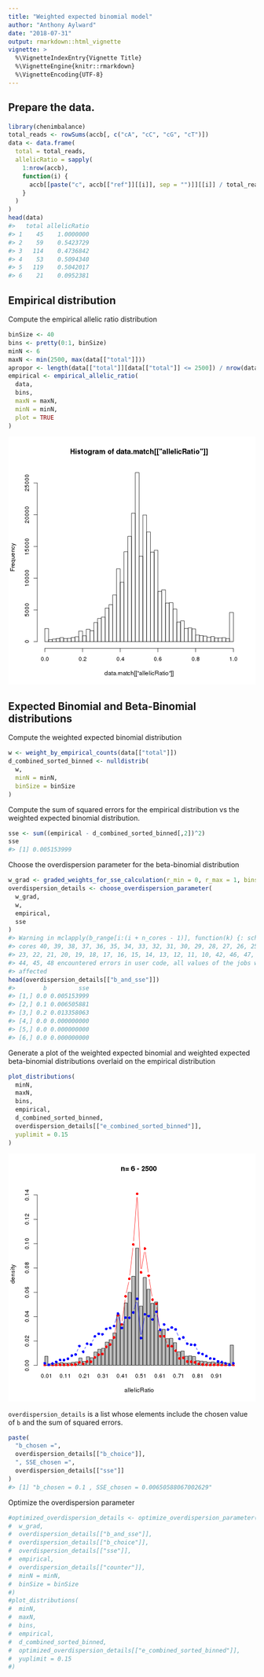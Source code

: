 ```yaml
---
title: "Weighted expected binomial model"
author: "Anthony Aylward"
date: "2018-07-31"
output: rmarkdown::html_vignette
vignette: >
  %\VignetteIndexEntry{Vignette Title}
  %\VignetteEngine{knitr::rmarkdown}
  %\VignetteEncoding{UTF-8}
---
```




## Prepare the data.


```r
library(chenimbalance)
total_reads <- rowSums(accb[, c("cA", "cC", "cG", "cT")])
data <- data.frame(
  total = total_reads,
  allelicRatio = sapply(
    1:nrow(accb),
    function(i) {
      accb[[paste("c", accb[["ref"]][[i]], sep = "")]][[i]] / total_reads[[i]]
    }
  )
)
head(data)
#>   total allelicRatio
#> 1    45    1.0000000
#> 2    59    0.5423729
#> 3   114    0.4736842
#> 4    53    0.5094340
#> 5   119    0.5042017
#> 6    21    0.0952381
```

## Empirical distribution

Compute the empirical allelic ratio distribution


```r
binSize <- 40
bins <- pretty(0:1, binSize)
minN <- 6
maxN <- min(2500, max(data[["total"]]))
apropor <- length(data[["total"]][data[["total"]] <= 2500]) / nrow(data)
empirical <- empirical_allelic_ratio(
  data,
  bins,
  maxN = maxN,
  minN = minN,
  plot = TRUE
)
```

![plot of chunk unnamed-chunk-2](figure/unnamed-chunk-2-1.png)

## Expected Binomial and Beta-Binomial distributions

Compute the weighted expected binomial distribution


```r
w <- weight_by_empirical_counts(data[["total"]])
d_combined_sorted_binned <- nulldistrib(
  w,
  minN = minN,
  binSize = binSize
)
```

Compute the sum of squared errors for the empirical distribution vs the 
weighted expected binomial distribution.


```r
sse <- sum((empirical - d_combined_sorted_binned[,2])^2)
sse
#> [1] 0.005153999
```

Choose the overdispersion parameter for the beta-binomial distribution


```r
w_grad <- graded_weights_for_sse_calculation(r_min = 0, r_max = 1, bins = bins)
overdispersion_details <- choose_overdispersion_parameter(
  w_grad,
  w,
  empirical,
  sse
)
#> Warning in mclapply(b_range[i:(i + n_cores - 1)], function(k) {: scheduled
#> cores 40, 39, 38, 37, 36, 35, 34, 33, 32, 31, 30, 29, 28, 27, 26, 25, 24,
#> 23, 22, 21, 20, 19, 18, 17, 16, 15, 14, 13, 12, 11, 10, 42, 46, 47, 41, 43,
#> 44, 45, 48 encountered errors in user code, all values of the jobs will be
#> affected
head(overdispersion_details[["b_and_sse"]])
#>        b         sse
#> [1,] 0.0 0.005153999
#> [2,] 0.1 0.006505881
#> [3,] 0.2 0.013358063
#> [4,] 0.0 0.000000000
#> [5,] 0.0 0.000000000
#> [6,] 0.0 0.000000000
```

Generate a plot of the weighted expected binomial and weighted expected 
beta-binomial distributions overlaid on the empirical distribution


```r
plot_distributions(
  minN,
  maxN,
  bins,
  empirical,
  d_combined_sorted_binned,
  overdispersion_details[["e_combined_sorted_binned"]],
  yuplimit = 0.15
)
```

![plot of chunk unnamed-chunk-6](figure/unnamed-chunk-6-1.png)

`overdispersion_details` is a list whose elements include the chosen value of 
`b` and the sum of squared errors.


```r
paste(
  "b_chosen =",
  overdispersion_details[["b_choice"]],
  ", SSE_chosen =",
  overdispersion_details[["sse"]]
)
#> [1] "b_chosen = 0.1 , SSE_chosen = 0.00650588067002629"
```

Optimize the overdispersion parameter


```r
#optimized_overdispersion_details <- optimize_overdispersion_parameter(
#  w_grad,
#  overdispersion_details[["b_and_sse"]],
#  overdispersion_details[["b_choice"]],
#  overdispersion_details[["sse"]],
#  empirical,
#  overdispersion_details[["counter"]],
#  minN = minN,
#  binSize = binSize
#)
#plot_distributions(
#  minN,
#  maxN,
#  bins,
#  empirical,
#  d_combined_sorted_binned,
#  optimized_overdispersion_details[["e_combined_sorted_binned"]],
#  yuplimit = 0.15
#)
```
